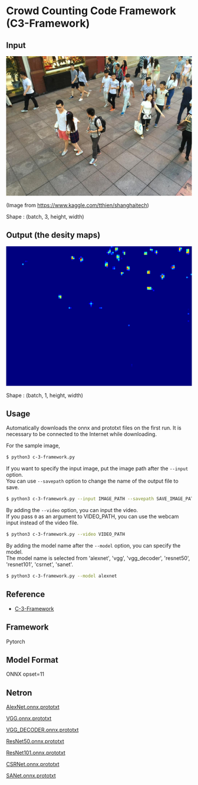 # Crowd Counting Code Framework (C3-Framework)

## Input

![Input](demo.jpg)

(Image from https://www.kaggle.com/tthien/shanghaitech)

Shape : (batch, 3, height, width)

## Output (the desity maps)

![Output](output.png)

Shape : (batch, 1, height, width)

## Usage
Automatically downloads the onnx and prototxt files on the first run.
It is necessary to be connected to the Internet while downloading.

For the sample image,
``` bash
$ python3 c-3-framework.py
```

If you want to specify the input image, put the image path after the `--input` option.  
You can use `--savepath` option to change the name of the output file to save.
```bash
$ python3 c-3-framework.py --input IMAGE_PATH --savepath SAVE_IMAGE_PATH
```

By adding the `--video` option, you can input the video.   
If you pass `0` as an argument to VIDEO_PATH, you can use the webcam input instead of the video file.
```bash
$ python3 c-3-framework.py --video VIDEO_PATH
```

By adding the model name after the `--model` option, you can specify the model.  
The model name is selected from 'alexnet', 'vgg', 'vgg_decoder', 'resnet50', 'resnet101', 'csrnet', 'sanet'.
```bash
$ python3 c-3-framework.py --model alexnet
```

## Reference

- [C-3-Framework](https://github.com/gjy3035/C-3-Framework)

## Framework

Pytorch

## Model Format

ONNX opset=11

## Netron

[AlexNet.onnx.prototxt](https://netron.app/?url=https://storage.googleapis.com/ailia-models/c-3-framework/AlexNet.onnx.prototxt)

[VGG.onnx.prototxt](https://netron.app/?url=https://storage.googleapis.com/ailia-models/c-3-framework/VGG.onnx.prototxt)

[VGG_DECODER.onnx.prototxt](https://netron.app/?url=https://storage.googleapis.com/ailia-models/c-3-framework/VGG_DECODER.onnx.prototxt)

[ResNet50.onnx.prototxt](https://netron.app/?url=https://storage.googleapis.com/ailia-models/c-3-framework/ResNet50.onnx.prototxt)

[ResNet101.onnx.prototxt](https://netron.app/?url=https://storage.googleapis.com/ailia-models/c-3-framework/ResNet101.onnx.prototxt)

[CSRNet.onnx.prototxt](https://netron.app/?url=https://storage.googleapis.com/ailia-models/c-3-framework/CSRNet.onnx.prototxt)

[SANet.onnx.prototxt](https://netron.app/?url=https://storage.googleapis.com/ailia-models/c-3-framework/SANet.onnx.prototxt)
